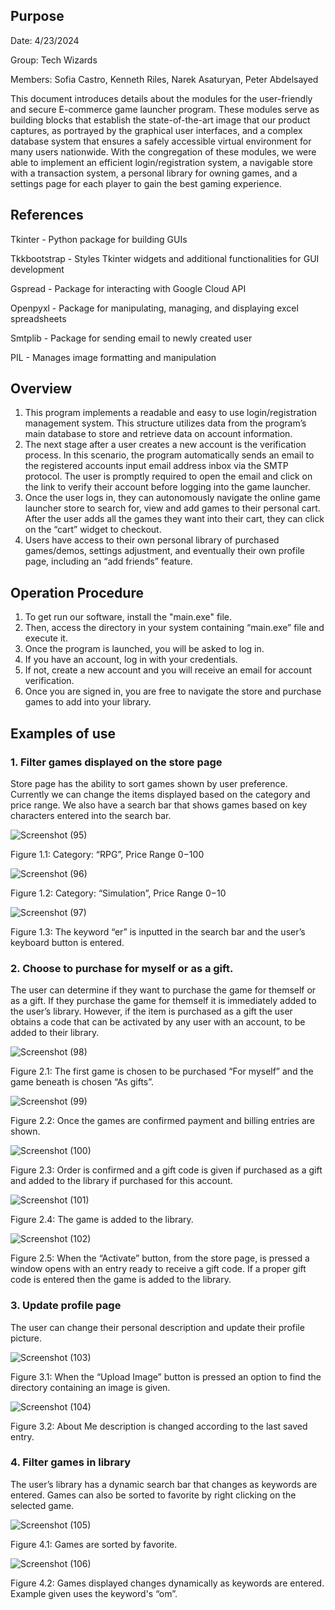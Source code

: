 ## Purpose

Date: 4/23/2024

Group: Tech Wizards

Members: Sofia Castro, Kenneth Riles, Narek Asaturyan, Peter Abdelsayed

This document introduces details about the modules for the user-friendly and secure E-commerce game launcher program. These modules serve as building blocks that establish the state-of-the-art image that our product captures, as portrayed by the graphical user interfaces, and a complex database system that ensures a safely accessible virtual environment for many users nationwide. With the congregation of these modules, we were able to implement an efficient login/registration system, a navigable store with a transaction system, a personal library for owning games, and a settings page for each player to gain the best gaming experience.

## References 
Tkinter - Python package for building GUIs 

Tkkbootstrap - Styles Tkinter widgets and additional functionalities for GUI development

Gspread - Package for interacting with Google Cloud API

Openpyxl - Package for manipulating, managing, and displaying excel spreadsheets

Smtplib - Package for sending email to newly created user

PIL - Manages image formatting and manipulation

## Overview
1. This program implements a readable and easy to use login/registration management system. This structure utilizes data from the program’s main database to store and retrieve data on account information.
2. The next stage after a user creates a new account is the verification process. In this scenario, the program automatically sends an email to the registered accounts input email address inbox via the SMTP protocol. The user is promptly required to open the email and click on the link to verify their account before logging into the game launcher.
3. Once the user logs in, they can autonomously navigate the online game launcher store to search for, view and add games to their personal cart. After the user adds all the games they want into their cart, they can click on the “cart” widget to checkout.
4. Users have access to their own personal library of purchased games/demos, settings adjustment, and eventually their own profile page, including an “add friends” feature.

## Operation Procedure

1. To get run our software, install the "main.exe" file.
2. Then, access the directory in your system containing “main.exe” file and execute it.
3. Once the program is launched, you will be asked to log in.
4. If you have an account, log in with your credentials.
5. If not, create a new account and you will receive an email for account verification.
6. Once you are signed in, you are free to navigate the store and purchase games to add into your library.

## Examples of use

### 1. Filter games displayed on the store page
Store page has the ability to sort games shown by user preference. Currently we can change the items displayed based on the category and price range. We also have a search bar that shows games based on key characters entered into the search bar.

![Screenshot (95)](https://github.com/user-attachments/assets/3b7262b9-e339-4681-b1bc-b743cc12c038)

Figure 1.1: Category: “RPG”, Price Range $0-$100

![Screenshot (96)](https://github.com/user-attachments/assets/7b797306-2978-4f93-b79a-1536274f91ed)

Figure 1.2: Category: “Simulation”, Price Range $0-$10

![Screenshot (97)](https://github.com/user-attachments/assets/199953b5-733f-4e67-a302-793e8766b24f)

Figure 1.3: The keyword “er” is inputted in the search bar and the user’s keyboard button is entered.

### 2. Choose to purchase for myself or as a gift.
The user can determine if they want to purchase the game for themself or as a gift. If they purchase the game for themself it is immediately added to the user’s library. However, if the item is purchased as a gift the user obtains a code that can be activated by any user with an account, to be added to their library. 

![Screenshot (98)](https://github.com/user-attachments/assets/c04c133e-ea04-43ba-b4b8-d7ef0fdf3836)

Figure 2.1: The first game is chosen to be purchased “For myself” and the game beneath is chosen “As gifts”.

![Screenshot (99)](https://github.com/user-attachments/assets/e0a21fa6-5e5d-4df4-be5f-4c35d7ad4929)

Figure 2.2: Once the games are confirmed payment and billing entries are shown.

![Screenshot (100)](https://github.com/user-attachments/assets/25383b12-bf1f-49a7-9cc6-80ed4e9290ef)

Figure 2.3: Order is confirmed and a gift code is given if purchased as a gift and added to the library if purchased for this account.

![Screenshot (101)](https://github.com/user-attachments/assets/7a066e37-e7a2-43a3-a8fd-e515bcebe736)

Figure 2.4: The game is added to the library.

![Screenshot (102)](https://github.com/user-attachments/assets/72f7c171-9ed6-4dec-99f5-7b55a125e73a)

Figure 2.5: When the “Activate” button, from the store page, is pressed a window opens with an entry ready to receive a gift code. If a proper gift code is entered then the game is added to the library.
### 3. Update profile page
The user can change their personal description and update their profile picture. 

![Screenshot (103)](https://github.com/user-attachments/assets/b1964a38-7d4d-41d1-9f9a-dd2aa762acff)

Figure 3.1: When the “Upload Image” button is pressed an option to find the directory containing an image is given. 

![Screenshot (104)](https://github.com/user-attachments/assets/bc775d47-dc0d-4d45-9a62-77bcf32d297c)

Figure 3.2: About Me description is changed according to the last saved entry.


### 4. Filter games in library
The user’s library has a dynamic search bar that changes as keywords are entered. Games can also be sorted to favorite by right clicking on the selected game.

![Screenshot (105)](https://github.com/user-attachments/assets/d4c7eb36-55fe-4991-bd31-3a338f73197d)

Figure 4.1: Games are sorted by favorite.

![Screenshot (106)](https://github.com/user-attachments/assets/7b010187-1065-474f-8ee8-e0ba52c01e6c)

Figure 4.2: Games displayed changes dynamically as keywords are entered. Example given uses the keyword's “om”.
